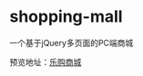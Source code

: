 # shopping-mall
一个基于jQuery多页面的PC端商城

预览地址：[乐购商城](https://heiye-vn.github.io/shopping-mall/index.html)
